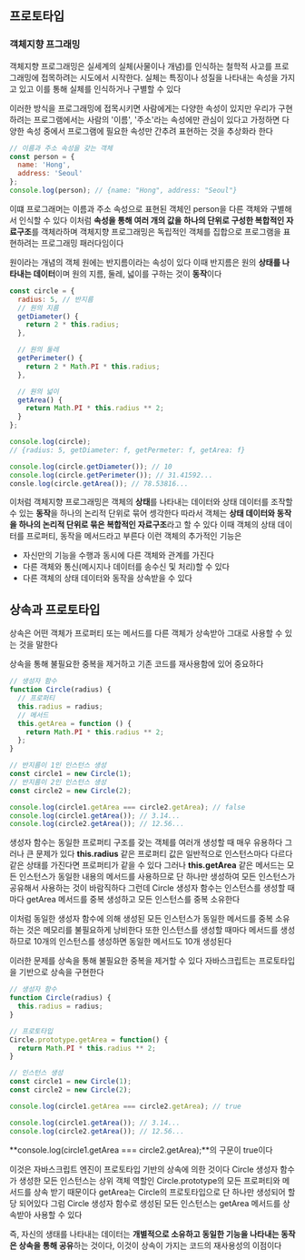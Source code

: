 ## 프로토타입

### 객체지향 프그래밍

객체지향 프로그래밍은 실세계의 실체(사물이나 개념)를 인식하는 철학적 사고를 프로그래밍에 접목하려는
시도에서 시작한다. 실체는 특징이나 성질을 나타내는 속성을 가지고 있고 이를 통해 실체를
인식하거나 구별할 수 있다

이러한 방식을 프로그래밍에 접목시키면 사람에게는 다양한 속성이 있지만 우리가 구현하려는
프로그램에서는 사람의 '이름', '주소'라는 속성에만 관심이 있다고 가정하면
다양한 속성 중에서 프로그램에 필요한 속성만 간추려 표현하는 것을 추상화라 한다
```js
// 이름과 주소 속성을 갖는 객체
const person = {
  name: 'Hong',
  address: 'Seoul'
};
console.log(person); // {name: "Hong", address: "Seoul"}
```
이떄 프로그래머는 이름과 주소 속성으로 표현된 객체인 person을 다른 객체와 구별해서 인식할 수 있다
이처럼 **속성을 통해 여러 개의 값을 하나의 단위로 구성한 복합적인 자료구조**를 객체라하며
객체지향 프로그래밍은 독립적인 객체를 집합으로 프로그램을 표현하려는 프로그래밍 패러다임이다

원이라는 개념의 객체
원에는 반지름이라는 속성이 있다
이때 반지름은 원의 **상태를 나타내는 데이터**이며
원의 지름, 둘레, 넓이를 구하는 것이 **동작**이다
```js
const circle = {
  radius: 5, // 반지름
  // 원의 지름
  getDiameter() {
    return 2 * this.radius;
  },

  // 원의 둘레
  getPerimeter() {
    return 2 * Math.PI * this.radius;
  },

  // 원의 넓이
  getArea() {
    return Math.PI * this.radius ** 2;
  }
};

console.log(circle);
// {radius: 5, getDiameter: f, getPermeter: f, getArea: f}

console.log(circle.getDiameter()); // 10
console.log(circle.getPerimeter()); // 31.41592...
consle.log(circle.getArea()); // 78.53816...
```
이처럼 객체지향 프로그래밍은 객체의 **상태**를 나타내는 데이터와
상태 데이터를 조작할 수 있는 **동작**을 하나의 논리적 단위로 묶어 셍각한다
따라서 객체는 **상태 데이터와 동작을 하나의 논리적 단위로 묶은 복합적인 자료구조**라고 할 수 있다
이때 객체의 상태 데이터를 프로퍼티, 동작을 메서드라고 부른다
이런 객체의 추가적인 기능은
- 자신만의 기능을 수행과 동시에 다른 객체와 관계를 가진다
- 다른 객체와 통신(메시지나 데이터를 송수신 및 처리)할 수 있다
- 다른 객체의 상태 데이터와 동작을 상속받을 수 있다


## 상속과 프로토타입

상속은 어떤 객체가 프로퍼티 또는 메서드를 다른 객체가 상속받아 그대로 사용할 수 있는 것을 말한다

상속을 통해 불필요한 중복을 제거하고 기존 코드를 재사용함에 있어 중요하다
```js
// 생성자 함수
function Circle(radius) {
  // 프로퍼티
  this.radius = radius;
  // 메서드
  this.getArea = function () {
    return Math.PI * this.radius ** 2;
  };
}

// 반지름이 1인 인스턴스 생성
const circle1 = new Circle(1);
// 반지름이 2인 인스턴스 생성
const circle2 = new Circle(2);

console.log(circle1.getArea === circle2.getArea); // false
console.log(circle1.getArea()); // 3.14...
console.log(circle2.getArea()); // 12.56...
```
생성자 함수는 동일한 프로퍼티 구조를 갖는 객체를 여러개 생성할 때 매우 유용하다
그러나 큰 문제가 있다
**this.radius** 같은 프로퍼티 값은 일반적으로 인스턴스마다 다르다
같은 상태를 가진다면 프로퍼티가 같을 수 있다
그러나 **this.getArea** 같은 메서드는 모든 인스턴스가 동일한 내용의 메서드를 사용하므로
단 하나만 생성하여 모든 인스턴스가 공유해서 사용하는 것이 바람직하다
그런데 Circle 생성자 함수는 인스턴스를 생성할 때마다 
getArea 메서드를 중복 생성하고 모든 인스턴스를 중복 소유한다

이처럼 동일한 생성자 함수에 의해 생성된 모든 인스턴스가 
동일한 메서드를 중복 소유하는 것은 메모리를 불필요하게 낭비한다
또한 인스턴스를 생성할 때마다 메서드를 생성하므로 10개의 인스턴스를 생성하면 동일한 메서드도 10개 생성된다

이러한 문제를 상속을 통해 불필요한 중복을 제거할 수 있다
자바스크립트는 프로토타입을 기반으로 상속을 구현한다
```js
// 생성자 함수
function Circle(radius) {
  this.radius = radius;
}

// 프로토타입
Circle.prototype.getArea = function() {
  return Math.PI * this.radius ** 2;
}

// 인스턴스 생성
const circle1 = new Circle(1);
const circle2 = new Circle(2);

console.log(circle1.getArea === circle2.getArea); // true

console.log(circle1.getArea()); // 3.14...
console.log(circle2.getArea()); // 12.56...
```
**console.log(circle1.getArea === circle2.getArea);**의 구문이 true이다

이것은 자바스크립트 엔진이 프로토타입 기반의 상속에 의한 것이다
Circle 생성자 함수가 생성한 모든 인스턴스는 상위 객체 역할인
Circle.prototype의 모든 프로퍼티와 메서드를 상속 받기 때문이다
getArea는 Circle의 프로토타입으로 단 하나만 생성되어 할당 되어있다
그럼 Circle 생성자 함수로 생성된 모든 인스턴스는 getArea 메서드를 상속받아 사용할 수 있다

즉, 자신의 생태를 나타내는 데이터는 **개별적으로 소유하고 동일한 기능을 나타내는 동작은 상속을 통해 공유**하는 것이다, 이것이 상속이 가지는 코드의 재사용성의 이점이다